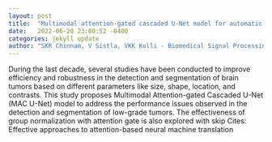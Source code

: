 ```yaml
---
layout: post
title:  "Multimodal attention-gated cascaded U-Net model for automatic brain tumor detection and segmentation"
date:   2022-06-20 23:00:52 -0400
categories: jekyll update
author: "SKR Chinnam, V Sistla, VKK Kolli - Biomedical Signal Processing and Control, 2022"
---
```

During the last decade, several studies have been conducted to improve efficiency and robustness in the detection and segmentation of brain tumors based on different parameters like size, shape, location, and contrasts. This study proposes Multimodal Attention-gated Cascaded U-Net (MAC U-Net) model to address the performance issues observed in the detection and segmentation of low-grade tumors. The effectiveness of group normalization with attention gate is also explored with skip 
Cites: Effective approaches to attention-based neural machine translation